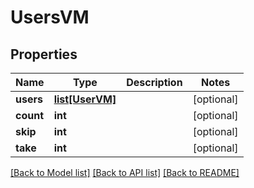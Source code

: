 # UsersVM


## Properties
Name | Type | Description | Notes
------------ | ------------- | ------------- | -------------
**users** | [**list[UserVM]**](UserVM.md) |  | [optional] 
**count** | **int** |  | [optional] 
**skip** | **int** |  | [optional] 
**take** | **int** |  | [optional] 

[[Back to Model list]](../README.md#documentation-for-models) [[Back to API list]](../README.md#documentation-for-api-endpoints) [[Back to README]](../README.md)


